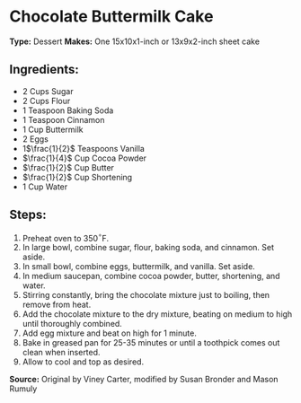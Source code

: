  # Chocolate Buttermilk Cake

**Type:** Dessert
**Makes:** One 15x10x1-inch or 13x9x2-inch sheet cake

## Ingredients:
- 2 Cups Sugar
- 2 Cups Flour
- 1 Teaspoon Baking Soda
- 1 Teaspoon Cinnamon
- 1 Cup Buttermilk
- 2 Eggs
- 1$\frac{1}{2}$ Teaspoons Vanilla
- $\frac{1}{4}$ Cup Cocoa Powder
- $\frac{1}{2}$ Cup Butter
- $\frac{1}{2}$ Cup Shortening
- 1 Cup Water

## Steps:
1. Preheat oven to 350$^\circ$F.
2. In large bowl, combine sugar, flour, baking soda, and cinnamon. Set aside.
3. In small bowl, combine eggs, buttermilk, and vanilla. Set aside.
4. In medium saucepan, combine cocoa powder, butter, shortening, and water.
5. Stirring constantly, bring the chocolate mixture just to boiling, then remove from heat.
6. Add the chocolate mixture to the dry mixture, beating on medium to high until thoroughly combined.
7. Add egg mixture and beat on high for 1 minute.
8. Bake in greased pan for 25-35 minutes or until a toothpick comes out clean when inserted.
9. Allow to cool and top as desired.

**Source:** Original by Viney Carter, modified by Susan Bronder and Mason Rumuly
